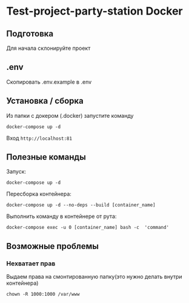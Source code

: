 # Test-project-party-station Docker


## Подготовка
Для начала склонируйте проект

## .env
Скопировать .env.example в .env

## Установка / сборка

Из папки с докером (.docker) запустите команду
```
docker-compose up -d
```
Вход `http://localhost:81`

## Полезные команды
Запуск:
```
docker-compose up -d
```
Пересборка контейнера:
```
docker-compose up -d --no-deps --build [container_name]
```
Выполнить команду в контейнере от рута:
```
docker-compose exec -u 0 [container_name] bash -c  'command'
```
## Возможные проблемы

### Нехватает прав
Выдаем права на смонтированную папку(это нужно делать внутри контейнера)
```
chown -R 1000:1000 /var/www
